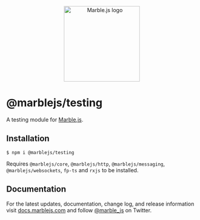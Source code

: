 <p align="center">
  <a href="https://marblejs.com">
    <img src="https://github.com/marblejs/marble/blob/master/assets/img/logo.png?raw=true" width="200" alt="Marble.js logo"/>
  </a>
</p>

# @marblejs/testing

A testing module for [Marble.js](https://github.com/marblejs/marble).

## Installation

```
$ npm i @marblejs/testing
```
Requires `@marblejs/core`, `@marblejs/http`, `@marblejs/messaging`, `@marblejs/websockets`, `fp-ts` and `rxjs` to be installed.

## Documentation

For the latest updates, documentation, change log, and release information visit [docs.marblejs.com](https://docs.marblejs.com) and follow [@marble_js](https://twitter.com/marble_js) on Twitter.

